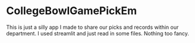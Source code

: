 # CollegeBowlGamePickEm

This is just a silly app I made to share our picks and records within our department. I used streamlit and just read in some files. Nothing too fancy.
